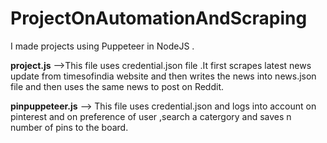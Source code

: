 # ProjectOnAutomationAndScraping
I made projects using Puppeteer in NodeJS . 

**project.js** -->This file uses credential.json file .It first scrapes latest news update from timesofindia website and then writes the news into news.json file and then uses the same news to post on Reddit.

**pinpuppeteer.js** --> This file uses credential.json and logs into account on pinterest and on preference of user ,search a catergory and saves n number of pins to the board. 
